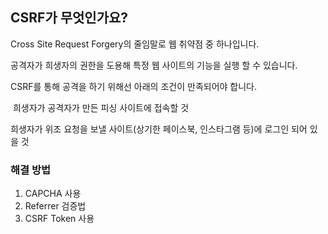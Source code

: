 ## CSRF가 무엇인가요?

Cross Site Request Forgery의 줄임말로 웹 취약점 중 하나입니다.

공격자가 희생자의 권한을 도용해 특정 웹 사이트의 기능을 실행 할 수 있습니다.

CSRF를 통해 공격을 하기 위해선 아래의 조건이 만족되어야 합니다.

​
희생자가 공격자가 만든 피싱 사이트에 접속할 것

희생자가 위조 요청을 보낼 사이트(상기한 페이스북, 인스타그램 등)에 로그인 되어 있을 것

### 해결 방법
1. CAPCHA 사용
2. Referrer 검증법
3. CSRF Token 사용
